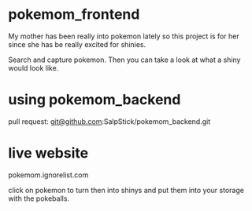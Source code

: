 # pokemom_frontend

My mother has been really into pokemon lately so this project is for her since she has be really excited for shinies.

Search and capture pokemon. Then you can take a look at what a shiny would look like.

# using pokemom_backend

pull request: git@github.com:SalpStick/pokemom_backend.git

# live website

pokemom.ignorelist.com

click on pokemon to turn then into shinys and put them into your storage with the pokeballs.